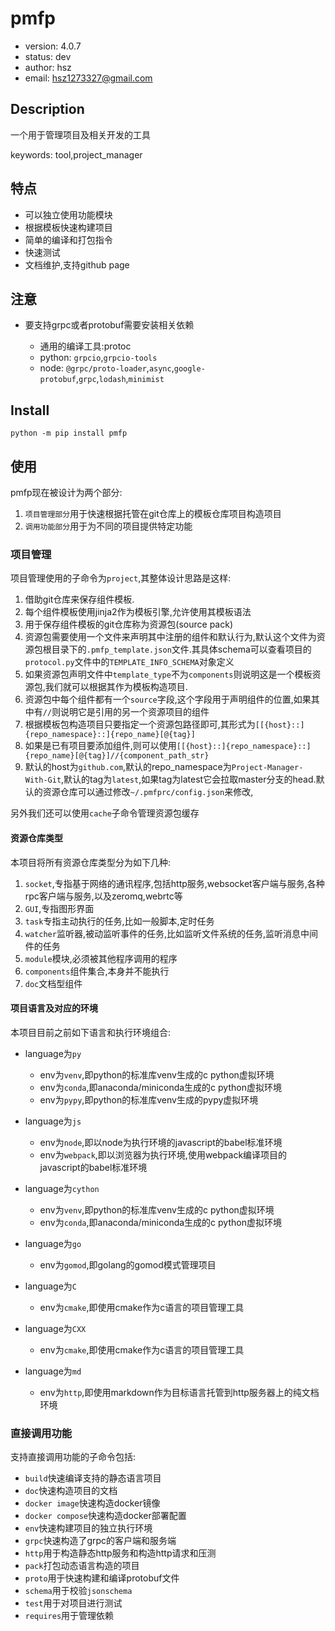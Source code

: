 # pmfp

+ version: 4.0.7
+ status: dev
+ author: hsz
+ email: hsz1273327@gmail.com

## Description

一个用于管理项目及相关开发的工具

keywords: tool,project_manager

## 特点

+ 可以独立使用功能模块
+ 根据模板快速构建项目
+ 简单的编译和打包指令
+ 快速测试
+ 文档维护,支持github page

## 注意

+ 要支持grpc或者protobuf需要安装相关依赖
  
    + 通用的编译工具:protoc
    + python: `grpcio`,`grpcio-tools`
    + node: `@grpc/proto-loader`,`async`,`google-protobuf`,`grpc`,`lodash`,`minimist`
  
## Install

`python -m pip install pmfp`

## 使用

pmfp现在被设计为两个部分:

1. `项目管理部分`用于快速根据托管在git仓库上的模板仓库项目构造项目
2. `调用功能部分`用于为不同的项目提供特定功能

### 项目管理

项目管理使用的子命令为`project`,其整体设计思路是这样:

1. 借助git仓库来保存组件模板.
2. 每个组件模板使用jinja2作为模板引擎,允许使用其模板语法
3. 用于保存组件模板的git仓库称为资源包(source pack)
4. 资源包需要使用一个文件来声明其中注册的组件和默认行为,默认这个文件为资源包根目录下的`.pmfp_template.json`文件.其具体schema可以查看项目的`protocol.py`文件中的`TEMPLATE_INFO_SCHEMA`对象定义
5. 如果资源包声明文件中`template_type`不为`components`则说明这是一个模板资源包,我们就可以根据其作为模板构造项目.
6. 资源包中每个组件都有一个`source`字段,这个字段用于声明组件的位置,如果其中有`//`则说明它是引用的另一个资源项目的组件
7. 根据模板包构造项目只要指定一个资源包路径即可,其形式为`[[{host}::]{repo_namespace}::]{repo_name}[@{tag}]`
8. 如果是已有项目要添加组件,则可以使用`[[{host}::]{repo_namespace}::]{repo_name}[@{tag}]//{component_path_str}`
9. 默认的host为`github.com`,默认的repo_namespace为`Project-Manager-With-Git`,默认的tag为`latest`,如果tag为latest它会拉取master分支的head.默认的资源仓库可以通过修改`~/.pmfprc/config.json`来修改,

另外我们还可以使用`cache`子命令管理资源包缓存

#### 资源仓库类型

本项目将所有资源仓库类型分为如下几种:

1. `socket`,专指基于网络的通讯程序,包括http服务,websocket客户端与服务,各种rpc客户端与服务,以及zeromq,webrtc等
2. `GUI`,专指图形界面
3. `task`专指主动执行的任务,比如一般脚本,定时任务
4. `watcher`监听器,被动监听事件的任务,比如监听文件系统的任务,监听消息中间件的任务
5. `module`模块,必须被其他程序调用的程序
6. `components`组件集合,本身并不能执行
7. `doc`文档型组件

#### 项目语言及对应的环境

本项目目前之前如下语言和执行环境组合:

+ language为`py`
    + env为`venv`,即python的标准库venv生成的c python虚拟环境
    + env为`conda`,即anaconda/miniconda生成的c python虚拟环境
    + env为`pypy`,即python的标准库venv生成的pypy虚拟环境

+ language为`js`
    + env为`node`,即以node为执行环境的javascript的babel标准环境
    + env为`webpack`,即以浏览器为执行环境,使用webpack编译项目的javascript的babel标准环境

+ language为`cython`
    + env为`venv`,即python的标准库venv生成的c python虚拟环境
    + env为`conda`,即anaconda/miniconda生成的c python虚拟环境

+ language为`go`
    + env为`gomod`,即golang的gomod模式管理项目

+ language为`C`
    + env为`cmake`,即使用cmake作为c语言的项目管理工具

+ language为`CXX`
    + env为`cmake`,即使用cmake作为c语言的项目管理工具

+ language为`md`
    + env为`http`,即使用markdown作为目标语言托管到http服务器上的纯文档环境

### 直接调用功能

支持直接调用功能的子命令包括:

+ `build`快速编译支持的静态语言项目
+ `doc`快速构造项目的文档
+ `docker image`快速构造docker镜像
+ `docker compose`快速构造docker部署配置
+ `env`快速构建项目的独立执行环境
+ `grpc`快速构造了grpc的客户端和服务端
+ `http`用于构造静态http服务和构造http请求和压测
+ `pack`打包动态语言构造的项目
+ `proto`用于快速构建和编译protobuf文件
+ `schema`用于校验`jsonschema`
+ `test`用于对项目进行测试
+ `requires`用于管理依赖
